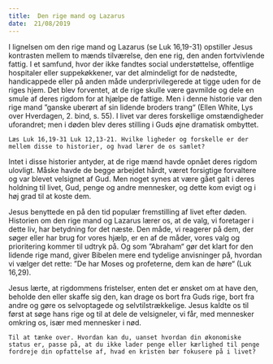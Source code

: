 ```yaml
---
title:  Den rige mand og Lazarus
date:  21/08/2019
---
```


I lignelsen om den rige mand og Lazarus (se Luk 16,19-31) opstiller Jesus kontrasten mellem to mænds tilværelse, den ene rig, den anden fortvivlende fattig. I et samfund, hvor der ikke fandtes social understøttelse, offentlige hospitaler eller suppekøkkener, var det almindeligt for de nødstedte, handicappede eller på anden måde underprivilegerede at tigge uden for de riges hjem. Det blev forventet, at de rige skulle være gavmilde og dele en smule af deres rigdom for at hjælpe de fattige. Men i denne historie var den rige mand ”ganske uberørt af sin lidende broders trang“ (Ellen White, Lys over Hverdagen, 2. bind, s. 55). I livet var deres forskellige omstændigheder uforandret; men i døden blev deres stilling i Guds øjne dramatisk ombyttet.

`Læs Luk 16,19-31 Luk 12,13-21. Hvilke ligheder og forskelle er der mellem disse to historier, og hvad lærer de os samlet?`

Intet i disse historier antyder, at de rige mænd havde opnået deres rigdom ulovligt. Måske havde de begge arbejdet hårdt, været forsigtige forvaltere og var blevet velsignet af Gud. Men noget synes at være gået galt i deres holdning til livet, Gud, penge og andre mennesker, og dette kom evigt og i høj grad til at koste dem.

Jesus benyttede en på den tid populær fremstilling af livet efter døden. Historien om den rige mand og Lazarus lærer os, at de valg, vi foretager i dette liv, har betydning for det næste. Den måde, vi reagerer på dem, der søger eller har brug for vores hjælp, er en af de måder, vores valg og prioritering kommer til udtryk på. Og som ”Abraham“ gør det klart for den lidende rige mand, giver Bibelen mere end tydelige anvisninger på, hvordan vi vælger det rette: ”De har Moses og profeterne, dem kan de høre“ (Luk 16,29).

Jesus lærte, at rigdommens fristelser, enten det er ønsket om at have den, beholde den eller skaffe sig den, kan drage os bort fra Guds rige, bort fra andre og gøre os selvoptagede og selvtilstrækkelige. Jesus kaldte os til først at søge hans rige og til at dele de velsigneler, vi får, med mennesker omkring os, især med mennesker i nød.

`Til at tænke over. Hvordan kan du, uanset hvordan din økonomiske status er, passe på, at du ikke lader penge eller kærlighed til penge fordreje din opfattelse af, hvad en kristen bør fokusere på i livet?`